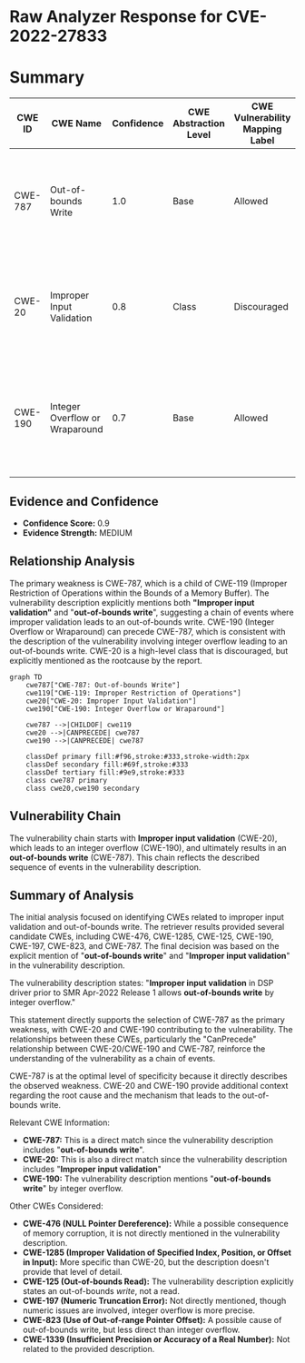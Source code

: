 # Raw Analyzer Response for CVE-2022-27833

# Summary
| CWE ID | CWE Name | Confidence | CWE Abstraction Level | CWE Vulnerability Mapping Label | CWE-Vulnerability Mapping Notes |
|---|---|---|---|---|---|
| CWE-787 | Out-of-bounds Write | 1.0 | Base | Allowed | Primary CWE. The vulnerability description explicitly mentions "**out-of-bounds write**". |
| CWE-20 | Improper Input Validation | 0.8 | Class | Discouraged | Secondary CWE. The vulnerability description explicitly mentions "**Improper input validation**". |
| CWE-190 | Integer Overflow or Wraparound | 0.7 | Base | Allowed | Secondary CWE. The vulnerability description mentions "**out-of-bounds write**" by integer overflow. |

## Evidence and Confidence

*   **Confidence Score:** 0.9
*   **Evidence Strength:** MEDIUM

## Relationship Analysis
The primary weakness is CWE-787, which is a child of CWE-119 (Improper Restriction of Operations within the Bounds of a Memory Buffer). The vulnerability description explicitly mentions both **"Improper input validation"** and "**out-of-bounds write**", suggesting a chain of events where improper validation leads to an out-of-bounds write. CWE-190 (Integer Overflow or Wraparound) can precede CWE-787, which is consistent with the description of the vulnerability involving integer overflow leading to an out-of-bounds write. CWE-20 is a high-level class that is discouraged, but explicitly mentioned as the rootcause by the report.

```mermaid
graph TD
    cwe787["CWE-787: Out-of-bounds Write"]
    cwe119["CWE-119: Improper Restriction of Operations"]
    cwe20["CWE-20: Improper Input Validation"]
    cwe190["CWE-190: Integer Overflow or Wraparound"]
    
    cwe787 -->|CHILDOF| cwe119
    cwe20 -->|CANPRECEDE| cwe787
    cwe190 -->|CANPRECEDE| cwe787

    classDef primary fill:#f96,stroke:#333,stroke-width:2px
    classDef secondary fill:#69f,stroke:#333
    classDef tertiary fill:#9e9,stroke:#333
    class cwe787 primary
    class cwe20,cwe190 secondary
```

## Vulnerability Chain
The vulnerability chain starts with **Improper input validation** (CWE-20), which leads to an integer overflow (CWE-190), and ultimately results in an **out-of-bounds write** (CWE-787). This chain reflects the described sequence of events in the vulnerability description.

## Summary of Analysis
The initial analysis focused on identifying CWEs related to improper input validation and out-of-bounds write. The retriever results provided several candidate CWEs, including CWE-476, CWE-1285, CWE-125, CWE-190, CWE-197, CWE-823, and CWE-787. The final decision was based on the explicit mention of "**out-of-bounds write**" and "**Improper input validation**" in the vulnerability description.

The vulnerability description states: "**Improper input validation** in DSP driver prior to SMR Apr-2022 Release 1 allows **out-of-bounds write** by integer overflow."

This statement directly supports the selection of CWE-787 as the primary weakness, with CWE-20 and CWE-190 contributing to the vulnerability. The relationships between these CWEs, particularly the "CanPrecede" relationship between CWE-20/CWE-190 and CWE-787, reinforce the understanding of the vulnerability as a chain of events.

CWE-787 is at the optimal level of specificity because it directly describes the observed weakness. CWE-20 and CWE-190 provide additional context regarding the root cause and the mechanism that leads to the out-of-bounds write.

Relevant CWE Information:
- **CWE-787:** This is a direct match since the vulnerability description includes "**out-of-bounds write**".
- **CWE-20:** This is also a direct match since the vulnerability description includes "**Improper input validation**"
- **CWE-190:** The vulnerability description mentions "**out-of-bounds write**" by integer overflow.

Other CWEs Considered:

- **CWE-476 (NULL Pointer Dereference):** While a possible consequence of memory corruption, it is not directly mentioned in the vulnerability description.
- **CWE-1285 (Improper Validation of Specified Index, Position, or Offset in Input):** More specific than CWE-20, but the description doesn't provide that level of detail.
- **CWE-125 (Out-of-bounds Read):** The vulnerability description explicitly states an out-of-bounds *write*, not a read.
- **CWE-197 (Numeric Truncation Error):** Not directly mentioned, though numeric issues are involved, integer overflow is more precise.
- **CWE-823 (Use of Out-of-range Pointer Offset):** A possible cause of out-of-bounds write, but less direct than integer overflow.
- **CWE-1339 (Insufficient Precision or Accuracy of a Real Number):** Not related to the provided description.